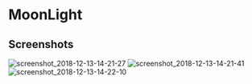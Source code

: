 # MoonLight


Screenshots
-----------

![screenshot_2018-12-13-14-21-27](https://user-images.githubusercontent.com/8223082/49925458-5836cc00-fefc-11e8-8eaa-75bc74f4cf2e.png)
![screenshot_2018-12-13-14-21-41](https://user-images.githubusercontent.com/8223082/49925471-65ec5180-fefc-11e8-8ba8-4cabcb7492a3.png)
![screenshot_2018-12-13-14-22-10](https://user-images.githubusercontent.com/8223082/49925473-67b61500-fefc-11e8-908e-130f44980ac0.png)
